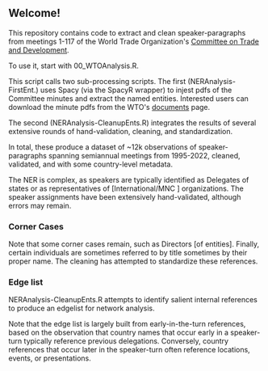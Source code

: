 ## Welcome!

This repository contains code to extract and clean speaker-paragraphs from meetings 1-117 of the World Trade Organization's [Committee on Trade and Development](https://www.wto.org/english/tratop_e/devel_e/d3ctte_e.htm).

To use it, start with 00_WTOAnalysis.R. 

This script calls two sub-processing scripts. 
The first (NERAnalysis-FirstEnt.) uses Spacy (via the SpacyR wrapper) to injest pdfs of the Committee minutes and extract the named entities.
Interested users can download the minute pdfs from the WTO's [documents](https://www.wto.org/english/res_e/res_e.htm) page.

The second (NERAnalysis-CleanupEnts.R) integrates the results of several extensive rounds of hand-validation, cleaning, and standardization.

In total, these produce a dataset of ~12k observations of speaker-paragraphs spanning semiannual meetings from 1995-2022, cleaned, validated, and with some country-level metadata.

The NER is complex, as speakers are typically identified as Delegates of states or as representatives of \[International/MNC \] organizations. 
The speaker assignments have been extensively hand-validated, although errors may remain.

### Corner Cases

Note that some corner cases remain, such as Directors \[of entities\].
Finally, certain individuals are sometimes referred to by title sometimes by their proper name. 
The cleaning has attempted to standardize these references. 

### Edge list

NERAnalysis-CleanupEnts.R attempts to identify salient internal references to produce an edgelist for network analysis. 

Note that the edge list is largely built from early-in-the-turn references, based on the observation that country names that occur early in a speaker-turn typically reference previous delegations. 
Conversely, country references that occur later in the speaker-turn often reference locations, events, or presentations.
